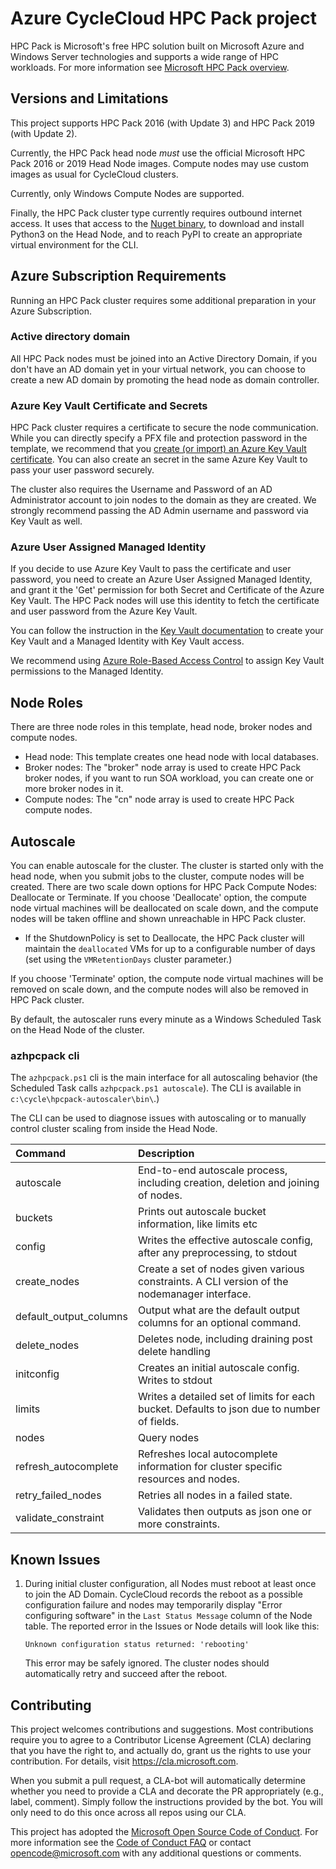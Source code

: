 # Azure CycleCloud HPC Pack project

HPC Pack is Microsoft's free HPC solution built on Microsoft Azure and Windows Server technologies and supports a wide range of HPC workloads. For more information see [Microsoft HPC Pack overview](https://docs.microsoft.com/powershell/high-performance-computing/overview).

## Versions and Limitations

This project supports HPC Pack 2016 (with Update 3) and HPC Pack 2019 (with Update 2).

Currently, the HPC Pack head node _must_ use the official Microsoft HPC Pack 2016 or 2019 Head Node images. Compute nodes may use custom images as usual for CycleCloud clusters.

Currently, only Windows Compute Nodes are supported.

Finally, the HPC Pack cluster type currently requires outbound internet access.  It uses that access to the [Nuget binary](https://aka.ms/nugetclidl), to download and install Python3  on the Head Node, and to reach PyPI to create an appropriate virtual environment for the CLI.

## Azure Subscription Requirements

Running an HPC Pack cluster requires some additional preparation in your Azure Subscription.

### Active directory domain

All HPC Pack nodes must be joined into an Active Directory Domain, if you don't have an AD domain yet in your virtual network, you can choose to create a new AD domain by promoting the head node as domain controller.

### Azure Key Vault Certificate and Secrets

HPC Pack cluster requires a certificate to secure the node communication. While you can directly specify a PFX file and protection password in the template, we recommend that you [create (or import) an Azure Key Vault certificate](https://docs.microsoft.com/powershell/high-performance-computing/deploy-an-hpc-pack-cluster-in-azure#create-azure-key-vault-certificate-on-azure-portal). You can also create an secret in the same Azure Key Vault to pass your user password securely.

The cluster also requires the Username and Password of an AD Administrator account to join nodes to the domain as they are created.   We strongly recommend passing the AD Admin username and password via Key Vault as well.

### Azure User Assigned Managed Identity

If you decide to use Azure Key Vault to pass the certificate and user password, you need to create an Azure User Assigned Managed Identity, and grant it the 'Get' permission for both Secret and Certificate of the Azure Key Vault. The HPC Pack nodes will use this identity to fetch the certificate and user password from the Azure Key Vault.

You can follow the instruction in the [Key Vault documentation](https://docs.microsoft.com/azure/active-directory/managed-identities-azure-resources/tutorial-windows-vm-access-nonaad) to create your Key Vault and a Managed Identity with Key Vault access.

We recommend using [Azure Role-Based Access Control](https://docs.microsoft.com/azure/key-vault/general/rbac-guide?tabs=azure-cli) to assign Key Vault permissions to the Managed Identity.

## Node Roles

There are three node roles in this template, head node, broker nodes and compute nodes.

- Head node: This template creates one head node with local databases.
- Broker nodes: The "broker" node array is used to create HPC Pack broker nodes, if you want to run SOA workload, you can create one or more broker nodes in it.
- Compute nodes: The "cn" node array is used to create HPC Pack compute nodes.

## Autoscale

You can enable autoscale for the cluster. The cluster is started only with the head node, when you submit jobs to the cluster, compute nodes will be created.
There are two scale down options for HPC Pack Compute Nodes: Deallocate or Terminate.
If you choose 'Deallocate' option, the compute node virtual machines will be deallocated on scale down, and the compute nodes will be taken offline and shown unreachable in HPC Pack cluster.

* If the ShutdownPolicy is set to Deallocate, the HPC Pack cluster will maintain the `deallocated` VMs for up to a configurable number of days (set using the `VMRetentionDays` cluster parameter.)

If you choose 'Terminate' option, the compute node virtual machines will be removed on scale down, and the compute nodes will also be removed in HPC Pack cluster.

By default, the autoscaler runs every minute as a Windows Scheduled Task on the Head Node of the cluster.

### azhpcpack cli

The `azhpcpack.ps1` cli is the main interface for all autoscaling behavior (the Scheduled Task calls `azhpcpack.ps1 autoscale`).  The CLI is available in `c:\cycle\hpcpack-autoscaler\bin\`.)

The CLI can be used to diagnose issues with autoscaling or to manually control cluster scaling from inside the Head Node.

| Command | Description |
| :---    | :---        |
| autoscale            | End-to-end autoscale process, including creation, deletion and joining of nodes. |
| buckets              | Prints out autoscale bucket information, like limits etc |
| config               | Writes the effective autoscale config, after any preprocessing, to stdout |
| create_nodes         | Create a set of nodes given various constraints. A CLI version of the nodemanager interface. |
| default_output_columns | Output what are the default output columns for an optional command. |
| delete_nodes         | Deletes node, including draining post delete handling |
| initconfig           | Creates an initial autoscale config. Writes to stdout |
| limits               | Writes a detailed set of limits for each bucket. Defaults to json due to number of fields. |
| nodes                | Query nodes |
| refresh_autocomplete | Refreshes local autocomplete information for cluster specific resources and nodes. |
| retry_failed_nodes   | Retries all nodes in a failed state. |
| validate_constraint  | Validates then outputs as json one or more constraints. |

## Known Issues

1. During initial cluster configuration, all Nodes must reboot at least once to join the AD Domain.
   CycleCloud records the reboot as a possible configuration failure and nodes may temporarily display
   "Error configuring software" in the `Last Status Message` column of the Node table.  The reported error
   in the Issues or Node details will look like this:

   ```
   Unknown configuration status returned: 'rebooting'
   ```

   This error may be safely ignored.
   The cluster nodes should automatically retry and succeed after the reboot.

## Contributing

This project welcomes contributions and suggestions.  Most contributions require you to agree to a
Contributor License Agreement (CLA) declaring that you have the right to, and actually do, grant us
the rights to use your contribution. For details, visit https://cla.microsoft.com.

When you submit a pull request, a CLA-bot will automatically determine whether you need to provide
a CLA and decorate the PR appropriately (e.g., label, comment). Simply follow the instructions
provided by the bot. You will only need to do this once across all repos using our CLA.

This project has adopted the [Microsoft Open Source Code of Conduct](https://opensource.microsoft.com/codeofconduct/).
For more information see the [Code of Conduct FAQ](https://opensource.microsoft.com/codeofconduct/faq/) or
contact [opencode@microsoft.com](mailto:opencode@microsoft.com) with any additional questions or comments.
